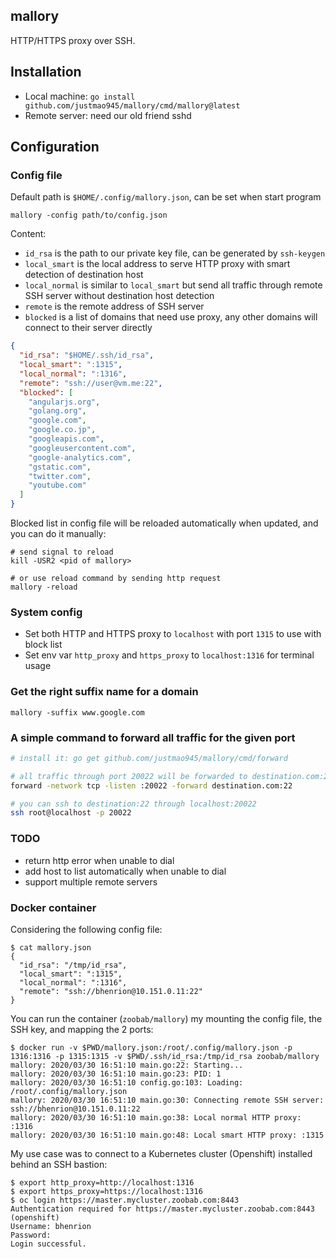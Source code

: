 ## mallory
HTTP/HTTPS proxy over SSH.

## Installation
* Local machine: `go install github.com/justmao945/mallory/cmd/mallory@latest`
* Remote server: need our old friend sshd

## Configuration
### Config file
Default path is `$HOME/.config/mallory.json`, can be set when start program
```
mallory -config path/to/config.json
```

Content:
* `id_rsa` is the path to our private key file, can be generated by `ssh-keygen`
* `local_smart` is the local address to serve HTTP proxy with smart detection of destination host
* `local_normal` is similar to `local_smart` but send all traffic through remote SSH server without destination host detection
* `remote` is the remote address of SSH server
* `blocked` is a list of domains that need use proxy, any other domains will connect to their server directly

```json
{
  "id_rsa": "$HOME/.ssh/id_rsa",
  "local_smart": ":1315",
  "local_normal": ":1316",
  "remote": "ssh://user@vm.me:22",
  "blocked": [
    "angularjs.org",
    "golang.org",
    "google.com",
    "google.co.jp",
    "googleapis.com",
    "googleusercontent.com",
    "google-analytics.com",
    "gstatic.com",
    "twitter.com",
    "youtube.com"
  ]
}
```

Blocked list in config file will be reloaded automatically when updated, and you can do it manually:
```
# send signal to reload
kill -USR2 <pid of mallory>

# or use reload command by sending http request
mallory -reload
```

### System config
* Set both HTTP and HTTPS proxy to `localhost` with port `1315` to use with block list
* Set env var `http_proxy` and `https_proxy` to `localhost:1316` for terminal usage

### Get the right suffix name for a domain
```
mallory -suffix www.google.com
```

### A simple command to forward all traffic for the given port
```sh
# install it: go get github.com/justmao945/mallory/cmd/forward

# all traffic through port 20022 will be forwarded to destination.com:22
forward -network tcp -listen :20022 -forward destination.com:22

# you can ssh to destination:22 through localhost:20022
ssh root@localhost -p 20022
```

### TODO
* return http error when unable to dial
* add host to list automatically when unable to dial
* support multiple remote servers

### Docker container

Considering the following config file:

```
$ cat mallory.json
{
  "id_rsa": "/tmp/id_rsa",
  "local_smart": ":1315",
  "local_normal": ":1316",
  "remote": "ssh://bhenrion@10.151.0.11:22"
}
```

You can run the container (`zoobab/mallory`) my mounting the config file, the SSH key, and mapping the 2 ports:

```
$ docker run -v $PWD/mallory.json:/root/.config/mallory.json -p 1316:1316 -p 1315:1315 -v $PWD/.ssh/id_rsa:/tmp/id_rsa zoobab/mallory
mallory: 2020/03/30 16:51:10 main.go:22: Starting...
mallory: 2020/03/30 16:51:10 main.go:23: PID: 1
mallory: 2020/03/30 16:51:10 config.go:103: Loading: /root/.config/mallory.json
mallory: 2020/03/30 16:51:10 main.go:30: Connecting remote SSH server: ssh://bhenrion@10.151.0.11:22
mallory: 2020/03/30 16:51:10 main.go:38: Local normal HTTP proxy: :1316
mallory: 2020/03/30 16:51:10 main.go:48: Local smart HTTP proxy: :1315
```

My use case was to connect to a Kubernetes cluster (Openshift) installed behind an SSH bastion:

```
$ export http_proxy=http://localhost:1316
$ export https_proxy=https://localhost:1316
$ oc login https://master.mycluster.zoobab.com:8443
Authentication required for https://master.mycluster.zoobab.com:8443 (openshift)
Username: bhenrion
Password:
Login successful.
```
